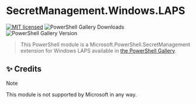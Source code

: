 # SecretManagement.Windows.LAPS

[![MIT licensed](https://img.shields.io/badge/license-MIT-blue.svg)](https://raw.githubusercontent.com/erikgraa/SecretManagement.Windows.LAPS/raw/main/LICENSE.txt)
![PowerShell Gallery Downloads](https://img.shields.io/powershellgallery/dt/SecretManagement.Windows.LAPS?label=PowerShell%20Gallery&color=green)
![PowerShell Gallery Version](https://img.shields.io/powershellgallery/v/SecretManagement.Windows.LAPS?color=green)

> This PowerShell module is a Microsoft.PowerShell.SecretManagement extension for Windows LAPS available in [the PowerShell Gallery](https://www.powershellgallery.com/packages/SecretManagement.Windows.LAPS).

## ✨ Credits

> [!NOTE]
> This module is not supported by Microsoft in any way.
